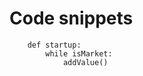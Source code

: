# Code snippets

```language=python
    def startup:
        while isMarket:
            addValue()
```

